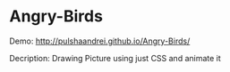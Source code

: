 # Angry-Birds

Demo: http://pulshaandrei.github.io/Angry-Birds/

Decription: Drawing Picture using just CSS and animate it
